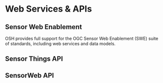 # Web Services & APIs

## Sensor Web Enablement

OSH provides full support for the OGC Sensor Web Enablement (SWE) suite of standards, including web services and data models. 


## Sensor Things API




## SensorWeb API



